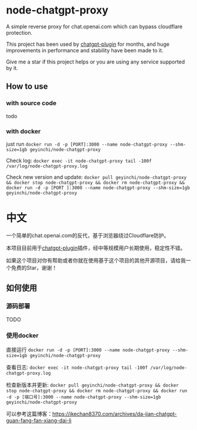 ﻿# node-chatgpt-proxy

A simple reverse proxy for chat.openai.com which can bypass cloudflare protection.

This project has been used by [chatgpt-plugin](https://github.com/ikechan8370/chatgpt-plugin) for months, and huge improvements in performance and stability have been made to it.

Give me a star if this project helps or you are using any service supported by it.

## How to use

### with source code

todo

### with docker

just run `docker run -d -p [PORT]:3000 --name node-chatgpt-proxy --shm-size=1gb geyinchi/node-chatgpt-proxy`

Check log: `docker exec -it node-chatgpt-proxy tail -100f /var/log/node-chatgpt-proxy.log`

Check new version and update: `docker pull geyinchi/node-chatgpt-proxy && docker stop node-chatgpt-proxy && docker rm node-chatgpt-proxy && docker run -d -p [PORT
]:3000 --name node-chatgpt-proxy --shm-size=1gb geyinchi/node-chatgpt-proxy`


# 中文

一个简单的chat.openai.com的反代，基于浏览器绕过Cloudflare防护。

本项目目前用于[chatgpt-plugin](https://github.com/ikechan8370/chatgpt-plugin)插件，经中等规模用户长期使用，稳定性不错。

如果这个项目对你有帮助或者你就在使用基于这个项目的其他开源项目，请给我一个免费的Star，谢谢！

## 如何使用

### 源码部署
TODO

### 使用docker
直接运行 `docker run -d -p [PORT]:3000 --name node-chatgpt-proxy --shm-size=1gb geyinchi/node-chatgpt-proxy`

查看日志: `docker exec -it node-chatgpt-proxy tail -100f /var/log/node-chatgpt-proxy.log`

检查新版本并更新: `docker pull geyinchi/node-chatgpt-proxy && docker stop node-chatgpt-proxy && docker rm node-chatgpt-proxy && docker run -d -p [端口号]:3000 --name node-chatgpt-proxy --shm-size=1gb geyinchi/node-chatgpt-proxy`

可以参考这篇博客：https://ikechan8370.com/archives/da-jian-chatgpt-guan-fang-fan-xiang-dai-li

